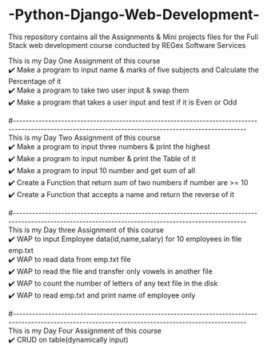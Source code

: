 # -Python-Django-Web-Development-
This repository contains all the Assignments &amp; Mini projects files for the Full Stack web development course conducted by REGex Software Services


This is my Day One Assignment of this course                                             
✔️ Make a program to input name & marks of five subjects and Calculate the Percentage of it                                                                                        
✔️ Make a program to take two user input & swap them                                       
✔️ Make a program that takes a user input and test if it is Even or Odd                     

#------------------------------------------------------------------------------------------------------------------------------------------------------   
This is my Day Two Assignment of this course                                                                                                                          
✔️ Make a program to input three numbers & print the highest                                                                                             
✔️ Make a program to input number & print the Table of it                                                                                                        
✔️ Make a program to input 10 number and get sum of all                                                                                                                                                                                              
✔️ Create a Function that return sum of two numbers if number are >= 10                                                                                          
✔️ Create a Function that accepts a name and return the reverse of it                                                                                   

#------------------------------------------------------------------------------------------------------------------------------------------------------   
This is my Day three Assignment of this course                                                                                                          
✔️ WAP to input Employee data(id,name,salary) for 10 employees in file emp.txt                                                                          
✔️ WAP to read data from emp.txt file                                                                                                                   
✔️ WAP to read the file and transfer only vowels in another file                                                                                        
✔️ WAP to count the number of letters of any text file in the disk                                                                                              
✔️ WAP to read emp.txt and print name of employee only                                                                                                  

#------------------------------------------------------------------------------------------------------------------------------------------------------   
This is my Day Four Assignment of this course                                                                                                           
✔️ CRUD on table(dynamically input)                                                                                                                     
